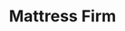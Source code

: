 ---
title: "Mattress Firm"
url: /indianapolis/mattress-firm-castleton-corner-drive/
shop: Betten
---